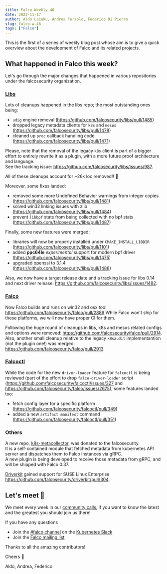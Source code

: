 ```yaml
---
title: Falco Weekly 46
date: 2023-11-17
author: Aldo Lacuku, Andrea Terzolo, Federico Di Pierro
slug: falco-w-46
tags: ["Falco"]
---
```


This is the first of a series of weekly blog post whose aim is to give a quick overview about the development of Falco and its related projects.  

## What happened in Falco this week?

Let's go through the major changes that happened in various repositories under the falcosecurity organization.  

### [Libs](https://github.com/falcosecurity/libs)

Lots of cleanups happened in the libs repo; the most outstanding ones being:  
* `udig` engine removal (https://github.com/falcosecurity/libs/pull/1485)
* dropped legacy metadata clients for `k8s` and `mesos` (https://github.com/falcosecurity/libs/pull/1478)
* cleaned up `proc` callback handling code (https://github.com/falcosecurity/libs/pull/1471)

Please, note that the removal of the legacy `k8s` client is part of a bigger effort to entirely rewrite it as a plugin, with a more future proof architecture and language.  
See the tracking issue: https://github.com/falcosecurity/libs/issues/987.

All of these cleanups account for ~26k loc removed!! :rocket:

Moreover, some fixes landed:
* removed some more Undefined Behavior warnings from integer copies (https://github.com/falcosecurity/libs/pull/1481)
* solved win32 linking issues with zlib (https://github.com/falcosecurity/libs/pull/1484)
* prevent `libbpf` stats from being collected with no bpf stats (https://github.com/falcosecurity/libs/pull/1487)

Finally, some new features were merged:
* libraries will now be properly installed under `CMAKE_INSTALL_LIBDIR` (https://github.com/falcosecurity/libs/pull/1101)
* added **ppc64le** _experimental_ support for modern bpf driver (https://github.com/falcosecurity/libs/pull/1475)
* upgraded openssl to 3.1.4 (https://github.com/falcosecurity/libs/pull/1488)

Also, we now have a target release date and a tracking issue for libs 0.14 and next driver release: https://github.com/falcosecurity/libs/issues/1482.

### [Falco](https://github.com/falcosecurity/falco)

Now Falco builds and runs on win32 and osx too! https://github.com/falcosecurity/falco/pull/2889
While Falco won't ship for these platforms, we will now have proper CI for them.  

Following the huge round of cleanups in libs, k8s and mesos related configs and options were removed: https://github.com/falcosecurity/falco/pull/2914.
Also, another small cleanup relative to the legacy `k8saudit` implementantion (not the plugin one!) was merged: https://github.com/falcosecurity/falco/pull/2913.

### [Falcoctl](https://github.com/falcosecurity/falcoctl)

While the code for the new `driver-loader` feature for `falcoctl` is being reviewed (part of the effort to drop `falco-driver-loader` script (https://github.com/falcosecurity/falcoctl/issues/327 and https://github.com/falcosecurity/falco/issues/2675), some features landed too:  
* fetch config layer for a specific platform (https://github.com/falcosecurity/falcoctl/pull/349)
* added a new `artifact manifest` command (https://github.com/falcosecurity/falcoctl/pull/351)

### Others

A new repo, [k8s-metacollector](https://github.com/falcosecurity/k8s-metacollector), was donated to the falcosecurity.  
It is a self-contained module that fetched metadata from kubernetes API server and dispatches them to Falco instances via gRPC.  
A new plugin is being developed to receive those metadata from gRPC, and will be shipped with Falco 0.37.

[Driverkit](https://github.com/falcosecurity/driverkit) gained support for SUSE Linux Enterprise: https://github.com/falcosecurity/driverkit/pull/304.

## Let's meet 🤝

We meet every week in our [community calls](https://github.com/falcosecurity/community),
if you want to know the latest and the greatest you should join us there!

If you have any questions

* Join the [#falco channel](https://kubernetes.slack.com/messages/falco) on the [Kubernetes Slack](https://slack.k8s.io)
* Join the [Falco mailing list](https://lists.cncf.io/g/cncf-falco-dev)

Thanks to all the amazing contributors!

Cheers 🎊

Aldo, Andrea, Federico
